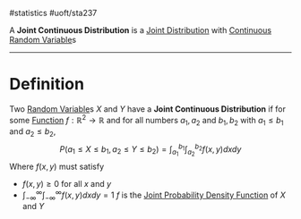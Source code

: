 #statistics #uoft/sta237

A **Joint Continuous Distribution** is a [Joint Distribution](Joint%20Distribution.md) with [Continuous Random Variable](Continuous%20Random%20Variable.md)s

---
# Definition
Two [Random Variable](../STA238%20Notes/Random%20Variable.md)s $X$ and $Y$ have a **Joint Continuous Distribution** if for some [Function](../../Mathematics/MAT235%20Notes/Function.md) $f:\mathbb{R}^{2}\rightarrow \mathbb{R}$ and for all numbers $a_{1},a_{2}$ and $b_{1},b_{2}$ with $a_{1}\leq b_{1}$ and $a_{2}\leq b_{2}$,
$$P(a_{1}\leq X \leq b_{1}, a_{2}\leq Y \leq b_{2})=\int_{a_{1}}^{b_{1}} \int_{a_{2}}^{b_{2}}f(x,y)dxdy$$
Where $f(x,y)$ must satisfy
- $f(x,y)\geq 0$ for all $x$ and $y$
- $\int_{-\infty}^{\infty} \int_{-\infty}^{\infty}f(x,y)dxdy=1$
$f$ is the [Joint Probability Density Function](Joint%20Probability%20Density%20Function.md) of $X$ and $Y$